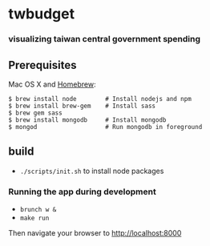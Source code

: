 # twbudget
### visualizing taiwan central government spending

## Prerequisites

Mac OS X and [Homebrew](http://mxcl.github.io/homebrew/):

	$ brew install node        # Install nodejs and npm
	$ brew install brew-gem    # Install sass
	$ brew gem sass
	$ brew install mongodb     # Install mongodb
	$ mongod                   # Run mongodb in foreground

## build

* `./scripts/init.sh` to install node packages

### Running the app during development

* `brunch w &`
* `make run`

Then navigate your browser to [http://localhost:8000](http://localhost:8000)
